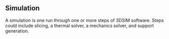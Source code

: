 ## Simulation
A simulation is one run through one or more steps of 3DSIM software.  Steps could include slicing, a thermal solver, a mechanics solver, and support generation. 